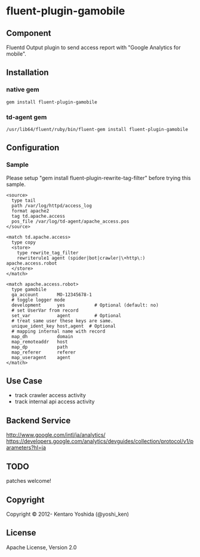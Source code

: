 fluent-plugin-gamobile
=====================

## Component
Fluentd Output plugin to send access report with "Google Analytics for mobile".

## Installation

### native gem
`````
gem install fluent-plugin-gamobile
`````

### td-agent gem
`````
/usr/lib64/fluent/ruby/bin/fluent-gem install fluent-plugin-gamobile
`````

## Configuration

### Sample
Please setup "gem install fluent-plugin-rewrite-tag-filter" before trying this sample.
`````
<source>
  type tail
  path /var/log/httpd/access_log
  format apache2
  tag td.apache.access
  pos_file /var/log/td-agent/apache_access.pos
</source>

<match td.apache.access>
  type copy
  <store>
    type rewrite_tag_filter
    rewriterule1 agent (spider|bot|crawler|\+http\:) apache.access.robot
  </store>
</match>

<match apache.access.robot>
  type gamobile
  ga_account       MO-12345678-1
  # toggle logger mode
  development      yes           # Optional (default: no)
  # set UserVar from record
  set_var          agent         # Optional
  # treat same user these keys are same.
  unique_ident_key host,agent  # Optional
  # mapping internal name with record
  map_dh           domain
  map_remoteaddr   host
  map_dp           path
  map_referer      referer
  map_useragent    agent
</match>
`````

## Use Case
* track crawler access activity
* track internal api access activity

## Backend Service
http://www.google.com/intl/ja/analytics/
https://developers.google.com/analytics/devguides/collection/protocol/v1/parameters?hl=ja

## TODO
patches welcome!

## Copyright
Copyright © 2012- Kentaro Yoshida (@yoshi_ken)

## License
Apache License, Version 2.0
